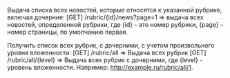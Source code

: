 Выдача списка всех новостей, которые относятся к указанной рубрике, включая дочерние:
[GET] /rubric/{id}/news?page=1 => выдача всех новостей, определенной рубрики, где {id} - это номер рубрики, {page} - номер страницы, по умолчанию первая.

Получить список всех рубрик, с дочерними, с учетом произвольного уровня вложенности:
[GET] /rubric/all => Выдача всех рубрик
[GET] /rubric/all/{level} => Выдача всех рубрик с дочерними, где {level} - уровень вложенности. Например: http://example.ru/rubric/all/1.


